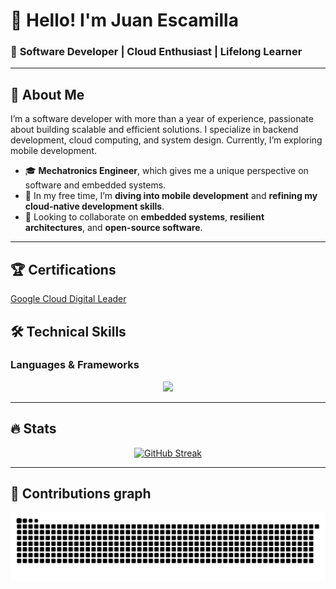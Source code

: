 # 👋 Hello! I'm **Juan Escamilla**  

### 🚀 **Software Developer | Cloud Enthusiast | Lifelong Learner**

---

## 📌 **About Me**  
I’m a software developer with more than a year of experience, passionate about building scalable and efficient solutions. I specialize in backend development, cloud computing, and system design. Currently, I’m exploring mobile development.

- 🎓 **Mechatronics Engineer**, which gives me a unique perspective on software and embedded systems.  
- 🌱 In my free time, I’m **diving into mobile development** and **refining my cloud-native development skills**.  
- 🤝 Looking to collaborate on **embedded systems**, **resilient architectures**, and **open-source software**.  

---

## 🏆 **Certifications**  

<a href="https://www.credly.com/badges/7c3dd577-32d6-4869-8dab-56233768cbee/public_url">Google Cloud Digital Leader</a>


## 🛠️ **Technical Skills**  
### **Languages & Frameworks**  
<p align="center">
  <a href="https://skillicons.dev">
    <img src="https://skillicons.dev/icons?i=git,c,cpp,express,github,html,java,js,linux,mongodb,sqlite,nodejs,python,react,ts,raspberrypi,gcp,aws,spring&perline=14" />
  </a>
</p>

---
## 🔥 **Stats**
<div align="center">
<a href="https://git.io/streak-stats"><img src="https://streak-stats.demolab.com?user=EscamillaJuan&theme=tokyonight&hide_border=true&border_radius=10&date_format=j%20M%5B%20Y%5D" alt="GitHub Streak" /></a>
</div>

--- 
## 🐍 Contributions graph
<div align="center">
  <img alt="snake eating my contributions" src="https://raw.githubusercontent.com/EscamillaJuan/EscamillaJuan/output/github-contribution-grid-snake.svg" />
</div>
